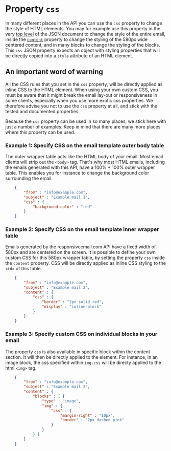 # Property `css`

In many different places in the API you can use the `css` property to
change the style of HTML elements. You may for example use this property
in the very <a href="/support/json/top-level-properties">top level</a>
of the JSON document to change the style of the entire email, inside
the <a href="/support/property-content">`content`</a> property to
change the styling of the 580px wide centered content, and in many blocks
to change the styling of the blocks. This `css` JSON property expects
an object with styling properties that will be directly copied into a
`style` attribute of an HTML element.

## An important word of warning

All the CSS rules that you set in the `css` property, will be directly applied 
as inline CSS to the HTML element. When using your own custom CSS, you must be 
aware that it might break the email lay-out or responsiveness in some clients,
especially when you use more exotic css properties. We therefore advise you
not to use the `css` property at all, and stick with the tested and
documented properties.

Because the `css` property can be used in so many places, we stick here 
with just a number of examples. Keep in mind that there are many more places 
where this property can be used.

### Example 1: Specify CSS on the email template outer body table

The outer wrapper table acts like the HTML body of your email. Most email clients
will strip out the ```<body>``` tag. That's why most HTML emails, including the emails
generated with this API, have a 100% * 100% outer wrapper table. This enables you for instance
to change the background color surrounding the email. 

````json
    {
        "from" : "info@example.com", 
        "subject" : "Example mail 1",
        "css" : {
            "background-color" : "red"
        }
    }
````

### Example 2: Specify CSS on the email template inner wrapper table

Emails generated by the responsiveemail.com API have a fixed width of 580px and are 
centered on the screen. It is possible to define your own custom CSS for this 
580px wrapper table, by setting the  property `css` inside the `content` property. 
CSS will be directly applied as inline CSS styling to the ```<td>``` of this table. 
````json
    {
        "from" : "info@example.com", 
        "subject" : "Example mail 2",
        "content" : {
            "css" : {
                "border" : "2px solid red",
                "display" : "inline-block"
            }
        }
    }
````
### Example 3: Specify custom CSS on individual blocks in your email

The property `css` is also available in specific block within the content section. 
It will then be directly applied to the element. For instance, in an image block, 
the css specified within `img.css` will be directy applied to the html ```<img>``` 
tag. 
````json
    {
        "from" : "info@example.com", 
        "subject" : "Example mail 3",
        "content" : {
            "blocks" : [ {
                "type" : "image",
                "img" : {
                    "css" : {
                        "margin-right" : "10px",
                        "border" : "2px dashed pink"
                    }
                }
            } ]
        }
    }
````
